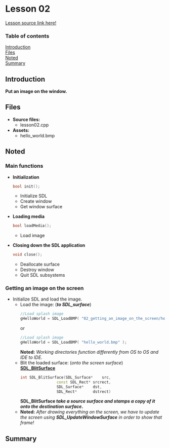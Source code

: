 # Lesson 02
[Lesson source link here!](https://lazyfoo.net/tutorials/SDL/02_getting_an_image_on_the_screen/index.php)

### Table of contents
  [Introduction](#introduction)  
  [Files](#files)  
  [Noted](#noted)  
  [Summary](#summary) 
  
## Introduction
**Put an image on the window.**

## Files
- **Source files:**
  - lesson02.cpp
- **Assets:**
  - hello_world.bmp

## Noted

### Main functions

- **Initialization**
  ```C++
  bool init();
  ```
  - Initialize SDL
  - Create window
  - Get window surface
  
- **Loading media**
  ```C++
  bool loadMedia();
  ```
  - Load image
  
- **Closing down the SDL application**
   ```C++
   void close();
   ```
  - Deallocate surface
  - Destroy window
  - Quit SDL subsystems

### Getting an image on the screen

- Initialize SDL and load the image.
  - Load the image: (_**to SDL_surface**_)
    ```C++
    //Load splash image
    gHelloWorld = SDL_LoadBMP( "02_getting_an_image_on_the_screen/hello_world.bmp" );
    ```
    or
    ```C++
    //Load splash image
    gHelloWorld = SDL_LoadBMP( "hello_world.bmp" );
    ```
    **Noted:** _Working directories function differently from OS to OS and IDE to IDE._
  - Blit the loaded surface: (_onto the screen surface_)  
    **[SDL_BlitSurface](http://wiki.libsdl.org/SDL_BlitSurface)**
    ```C++
    int SDL_BlitSurface(SDL_Surface*    src,
                    const SDL_Rect* srcrect,
                    SDL_Surface*    dst,
                    SDL_Rect*       dstrect)
    ```
    **SDL_BlitSurface _take a source surface and stamps a copy of it onto the destination surface_.**
  - **Noted:** _After drawing everything on the screen, we have to update the screen using **SDL_UpdateWindowSurface** in order to show that frame!_

## Summary
